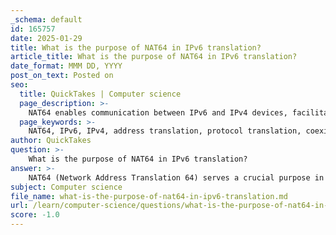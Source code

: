 ```yaml
---
_schema: default
id: 165757
date: 2025-01-29
title: What is the purpose of NAT64 in IPv6 translation?
article_title: What is the purpose of NAT64 in IPv6 translation?
date_format: MMM DD, YYYY
post_on_text: Posted on
seo:
  title: QuickTakes | Computer science
  page_description: >-
    NAT64 enables communication between IPv6 and IPv4 devices, facilitating interoperability during the transition from IPv4 to IPv6 by translating addresses and protocols.
  page_keywords: >-
    NAT64, IPv6, IPv4, address translation, protocol translation, coexistence, Internet transition, networking, temporary solution, communication
author: QuickTakes
question: >-
    What is the purpose of NAT64 in IPv6 translation?
answer: >-
    NAT64 (Network Address Translation 64) serves a crucial purpose in the transition from IPv4 to IPv6 by enabling communication between IPv6-enabled devices and IPv4-enabled devices. As the Internet continues to evolve, the depletion of IPv4 addresses has necessitated the adoption of IPv6, which offers a vastly larger address space. However, during this transition period, many networks still rely on IPv4.\n\nThe primary functions of NAT64 include:\n\n1. **Address Translation**: NAT64 translates IPv6 addresses to IPv4 addresses and vice versa. This allows IPv6 clients to access IPv4 services without requiring the services to be modified to support IPv6.\n\n2. **Protocol Translation**: In addition to address translation, NAT64 also handles the differences in protocols between IPv4 and IPv6. This ensures that data packets can be properly formatted and understood by both types of devices.\n\n3. **Facilitating Coexistence**: NAT64 is part of a broader set of coexistence techniques that allow IPv4 and IPv6 to operate simultaneously. This is essential for a smooth transition, as many networks will not be able to switch entirely to IPv6 immediately.\n\n4. **Temporary Solution**: NAT64 is intended as a temporary measure to facilitate communication during the transition period. The ultimate goal is to achieve native IPv6 communication from source to destination, minimizing reliance on translation techniques.\n\nIn summary, NAT64 plays a vital role in bridging the gap between IPv4 and IPv6, allowing for continued interoperability and communication as the Internet transitions to a more IPv6-centric infrastructure.
subject: Computer science
file_name: what-is-the-purpose-of-nat64-in-ipv6-translation.md
url: /learn/computer-science/questions/what-is-the-purpose-of-nat64-in-ipv6-translation
score: -1.0
---
```


&nbsp;